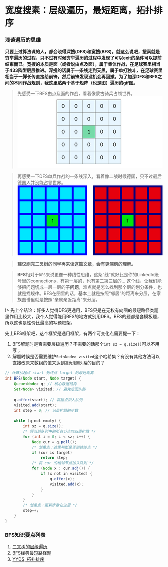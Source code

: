 # 宽度搜素：层级遍历，最短距离，拓扑排序

### **浅谈遍历的思维**
**只要上过算法课的人，都会晓得深搜(DFS)和宽搜(BFS)。就这么说吧，搜索就是穷举遍历的过程，只不过有时候穷举遍历的过程中发现了可以exit的条件可以提前结束而已。宽搜的本质是面（或者说由点及面），属于集体作战，在足球赛里相当于433阵型层层推进。深搜的话属于一条线走到天黑，属于单打独斗，在足球赛里相当于一脚长传直接给前锋，然后前锋发现没机会再回撤。为了加深DFS和BFS之间的不同作战规则，我这里贴两个基于矩阵（也是图）遍历的gif图。**

> 先感受一下BFS由点及面的作战，看着像蒙古骑兵占领世界。
![](./pictures/bfs.gif)

> 再感受一下DFS单兵作战的一条线深入，看着像二战时候德国，只不过最后德国人并没能占领世界。
![](../dfs/pictures/dfs.gif)

> **建议刷完二叉树的同学再来读这篇文章，会有更深刻的理解。**

>**BFS**相对于`DFS`来说更像一种线性思维，这条“线”就好比是你的LinkedIn账号里的connections，有第一层的，也有第二第三层的... 这个线，让我们能够把问题切成一层一层的**子问题**，难点就是怎么找到那个层的划分条件，也就是找规律。BFS在图里的话，基本上就是按照“邻居”的距离来分层，在家族图谱里就是按照“亲属亲近距离”来分层。

!> 先上个结论：好多人觉得DFS更通用，BFS只是在无权有向图的最短路径类题里作用比较大，我个人觉得能用BFS的地方就别用DFS。BFS的题都是套模板题，所以这也是性价比最高的写题框架。

先上BFS框架吧，这个框架是通用框架，有两个可变化点需要提一下：
1. BFS解题时是否需要层级遍历？不需要的话那个`int sz = q.size()`可以不用写；
1. 解题时候是否需要维护`Set<Node> visited`这个哈希集？有没有其他方法可以直接改原来数组的值来达到`避免走回头路`的目的？

```java
// 计算从起点 start 到终点 target 的最近距离
int BFS(Node start, Node target) {
    Queue<Node> q; // 核心数据结构
    Set<Node> visited; // 避免走回头路
    
    q.offer(start); // 将起点加入队列
    visited.add(start);
    int step = 0; // 记录扩散的步数

    while (q not empty) {
        int sz = q.size();
        /* 将当前队列中的所有节点向四周扩散 */
        for (int i = 0; i < sz; i++) {
            Node cur = q.poll();
            /* 划重点：这里判断是否到达终点 */
            if (cur is target)
                return step;
            /* 将 cur 的相邻节点加入队列 */
            for (Node x : cur.adj()) {
                if (x not in visited) {
                    q.offer(x);
                    visited.add(x);
                }
            }
        }
        /* 划重点：更新步数在这里 */
        step++;
    }
}
```

### BFS知识要点列表
1. [二叉树的层级遍历](./coding/bfs/levels.md)
1. [BFS经典最短路径题](./coding/bfs/shortest.md)
1. [YYDS, 拓扑排序](./coding/bfs/topsort.md)